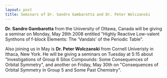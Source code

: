 ```yaml
---
layout: post
title: Seminars of Dr. Sandro Gambarotta and Dr. Peter Wolczanski 
---
```


**Dr. Sandro Gambarotta** from the University of Ottawa, Canada will be giving a seminar on Monday, May 26th 2008 entitled "Highly Reactive Low-valent Synthons of f-block Elements: The 'Vandals' of the Periodic Table". 

Also joining us in May is **Dr. Peter Wolczanski** from Cornell Univeristy in Ithaca, New York. 
He will be giving a seminars on Tuesday at 5:15 about "Investigations of Group 6 Silox Compounds: Some Consequences of Orbital Symmetry", and another on Friday, May 30th on   "Consequences of Orbital Symmetry in Group 5 and Some Past Chemistry". 

